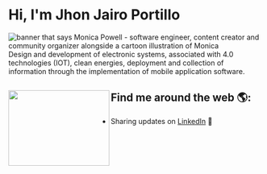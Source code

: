 # Hi, I'm Jhon Jairo Portillo

<img src="https://res.cloudinary.com/picasso3-1415/image/upload/v1636059215/wkkv0gytktb3zhxu5wp7.jpg" alt="banner that says Monica Powell - software engineer, content creator and community organizer alongside a cartoon illustration of Monica">
Design and development of electronic systems, associated with 4.0 technologies (IOT), clean energies, deployment and collection of information through the implementation of mobile application software.


## Find me around the web 🌎: <a href="https://github.com/sponsors/M0nica"><img align="left" width="200" height="150" src="https://res.cloudinary.com/picasso3-1415/image/upload/v1634073349/gnywlwyag4wiejwvdfwn.gif"></a>
- Sharing updates on <a href="https://www.linkedin.com/in/jhon-portillo-815a83222">LinkedIn</a> 💼
